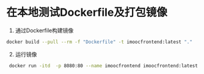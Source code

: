 # 在本地测试Dockerfile及打包镜像

1. 通过Dockerfile构建镜像

```bash
docker build --pull --rm -f "Dockerfile" -t imoocfrontend:latest "."
```

2. 运行镜像

```bash
 docker run -itd  -p 8080:80 --name imoocfrontend imoocfrontend:latest
```
